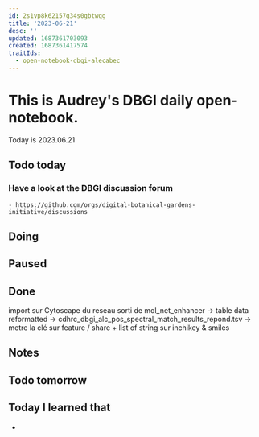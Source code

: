 ```yaml
---
id: 2s1vp8k62157g34s0gbtwqg
title: '2023-06-21'
desc: ''
updated: 1687361703093
created: 1687361417574
traitIds:
  - open-notebook-dbgi-alecabec
---
```



# This is Audrey's DBGI daily open-notebook.

Today is 2023.06.21

## Todo today

### Have a look at the DBGI discussion forum
    - https://github.com/orgs/digital-botanical-gardens-initiative/discussions

###
###

## Doing

## Paused

## Done
import sur Cytoscape du reseau sorti de mol_net_enhancer 
-> table data reformatted 
-> cdhrc_dbgi_alc_pos_spectral_match_results_repond.tsv 
-> metre la clé sur feature / share  + list of string sur inchikey & smiles 
## Notes

## Todo tomorrow

###
###
###


## Today I learned that

- 
